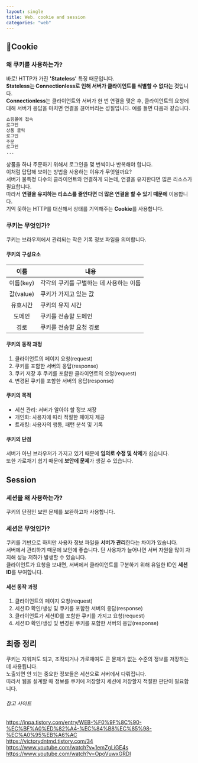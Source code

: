```yaml
---
layout: single
title: Web. cookie and session
categories: "web"
---
```


## 🍪Cookie

### 왜 쿠키를 사용하는가?

바로! HTTP가 가진 **'Stateless'** 특징 때문입니다.  
**Stateless는 Connectionless로 인해 서버가 클라이언트를 식별할 수 없다는 것**입니다.  
**Connectionless**는 클라이언트와 서버가 한 번 연결을 맺은 후, 클라이언트의 요청에 대해 서버가 응답을 마치면 연결을 끊어버리는 성질입니다.
예를 들면 다음과 같습니다.

```md
쇼핑몰에 접속
로그인
상품 클릭
로그인
주문
로그인
...
```

상품을 하나 주문하기 위해서 로그인을 몇 번씩이나 반복해야 합니다.  
이처럼 답답해 보이는 방법을 사용하는 이유가 무엇일까요?  
서버가 불특정 다수의 클라이언트와 연결하게 되는데, 연결을 유지한다면 많은 리소스가 필요합니다.  
따라서 **연결을 유지하는 리소스를 줄인다면 더 많은 연결을 할 수 있기 때문에** 이용합니다.  
기억 못하는 HTTP를 대신해서 상태를 기억해주는 **Cookie**를 사용합니다.

### 쿠키는 무엇인가?

쿠키는 브라우저에서 관리되는 작은 기록 정보 파일을 의미합니다.

#### 쿠키의 구성요소

|   이름    | 내용                                    |
| :-------: | --------------------------------------- |
| 이름(key) | 각각의 쿠키를 구별하는 데 사용하는 이름 |
| 값(value) | 쿠키가 가지고 있는 값                   |
| 유효시간  | 쿠키의 유지 시간                        |
|  도메인   | 쿠키를 전송할 도메인                    |
|   경로    | 쿠키를 전송할 요청 경로                 |

#### 쿠키의 동작 과정

1. 클라이언트의 페이지 요청(request)
2. 쿠키를 포함한 서버의 응답(response)
3. 쿠키 저장 후 쿠키를 포함한 클라이언트의 요청(request)
4. 변경된 쿠키를 포함한 서버의 응답(response)

#### 쿠키의 목적

- 세션 관리: 서버가 알아야 할 정보 저장
- 개인화: 사용자에 따라 적절한 페이지 제공
- 트래킹: 사용자의 행동, 패턴 분석 및 기록

#### 쿠키의 단점

서버가 아닌 브라우저가 가지고 있기 때문에 **임의로 수정 및 삭제**가 쉽습니다.  
또한 가로채기 쉽기 때문에 **보안에 문제**가 생길 수 있습니다.

## Session

### 세션을 왜 사용하는가?

쿠키의 단점인 보안 문제를 보완하고자 사용합니다.

### 세션은 무엇인가?

쿠키를 기반으로 하지만 사용자 정보 파일을 **서버가 관리**한다는 차이가 있습니다.  
서버에서 관리하기 때문에 보안에 좋습니다.
단 사용자가 늘어나면 서버 자원을 많이 차지해 성능 저하가 발생할 수 있습니다.  
클라이언트가 요청을 보내면, 서버에서 클라이언트를 구분하기 위해 유일한 ID인 **세션ID**를 부여합니다.

#### 세션 동작 과정

1. 클라이언트의 페이지 요청(request)
2. 세션ID 확인/생성 및 쿠키를 포함한 서버의 응답(response)
3. 클라이언트가 세션ID를 포함한 쿠키를 가지고 요청(request)
4. 세션ID 확인/생성 및 변경된 쿠키를 포함한 서버의 응답(response)

## 최종 정리

쿠키는 지워져도 되고, 조작되거나 가로채여도 큰 문제가 없는 수준의 정보를 저장하는 데 사용됩니다.  
노출되면 안 되는 중요한 정보들은 세션으로 서버에서 다뤄집니다.  
따라서 웹을 설계할 때 정보를 쿠키에 저장할지 세션에 저장할지 적절한 판단이 필요합니다.

###### 참고 사이트

<https://inpa.tistory.com/entry/WEB-%F0%9F%8C%90-%EC%BF%A0%ED%82%A4-%EC%84%B8%EC%85%98-%EC%A0%95%EB%A6%AC>  
<https://victorydntmd.tistory.com/34>  
<https://www.youtube.com/watch?v=1emZgLiGE4s>  
<https://www.youtube.com/watch?v=OpoVuwxGRDI>
